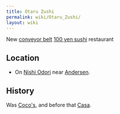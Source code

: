 ```yaml
---
title: Otaru Zushi
permalink: wiki/Otaru_Zushi/
layout: wiki
---
```


New [conveyor belt](/wiki/Conveyor_belt_sushi "wikilink") [100 yen
sushi](100_yen_sushi "wikilink") restaurant

Location
--------

-   On [Nishi Odori](/wiki/Nishi_Odori "wikilink") near
    [Andersen](/wiki/Andersen "wikilink").

History
-------

Was [Coco's](/wiki/Coco's "wikilink"), and before that
[Casa](/wiki/Casa "wikilink").
